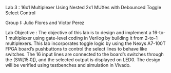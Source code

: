 Lab 3 : 16x1 Multiplexer Using Nested 2x1 MUXes with Debounced Toggle Select Control

Group I: Julio Flores and Victor Perez

Lab Objective : The objective of this lab is to design and implement a 16-to-1 multiplexer using gate-level coding in Verilog by building it from 2-to-1 multiplexers. This lab incorporates toggle logic by using the Nexys A7-100T FPGA board’s pushbuttons to control the select lines to behave like switches. The 16 input lines are connected to the board’s switches through the (SW[15:0]), and the selected output is displayed on LED0. The design will be verified using testbenches and simulation in Vivado.
